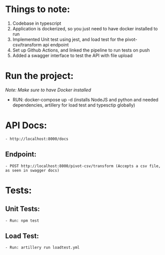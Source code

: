 # Things to note:

1. Codebase in typescript
2. Application is dockerized, so you just need to have docker installed to run
3. Implemented Unit test using jest, and load test for the pivot-csv/transform api endpoint
4. Set up Github Actions, and linked the pipeline to run tests on push
5. Added a swagger interface to test the API with file upload

# Run the project:

_Note:_ _Make sure to have Docker installed_

- RUN: docker-compose up -d (installs NodeJS and python and needed dependencies, artillery for load test and typesctip globally)

# API Docs:
    - http://localhost:8000/docs

## Endpoint:
    - POST http://localhost:8000/pivot-csv/transform (Accepts a csv file, as seen in swagger docs)

# Tests:
## Unit Tests:
    - Run: npm test
## Load Test:
    - Run: artillery run loadtest.yml